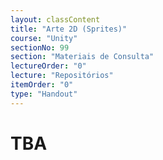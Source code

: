 ```yaml
---
layout: classContent
title: "Arte 2D (Sprites)"
course: "Unity"
sectionNo: 99
section: "Materiais de Consulta"
lectureOrder: "0"
lecture: "Repositórios"
itemOrder: "0"
type: "Handout"
---
```


# TBA